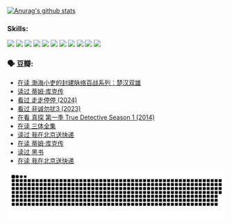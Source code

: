 
[![Anurag's github stats](https://github-readme-stats.vercel.app/api?username=w940853815)](https://github.com/anuraghazra/github-readme-stats)

### Skills:

<code><img height="32" src="https://cdn.jsdelivr.net/npm/simple-icons@v5/icons/python.svg"></code>
<code><img height="32" src="https://cdn.jsdelivr.net/npm/simple-icons@v5/icons/javascript.svg"></code>
<code><img height="32" src="https://cdn.jsdelivr.net/npm/simple-icons@v5/icons/django.svg"></code>
<code><img height="32" src="https://cdn.jsdelivr.net/npm/simple-icons@v5/icons/flask.svg"></code>
<code><img height="32" src="https://cdn.jsdelivr.net/npm/simple-icons@v5/icons/vuetify.svg"></code>
<code><img height="32" src="https://cdn.jsdelivr.net/npm/simple-icons@v5/icons/git.svg"></code>
<code><img height="32" src="https://cdn.jsdelivr.net/npm/simple-icons@v5/icons/docker.svg"></code>
<code><img height="32" src="https://cdn.jsdelivr.net/npm/simple-icons@v5/icons/postgresql.svg"></code>
<code><img height="32" src="https://cdn.jsdelivr.net/npm/simple-icons@v5/icons/elasticsearch.svg"></code>
<code><img height="32" src="https://cdn.jsdelivr.net/npm/simple-icons@v5/icons/macos.svg"></code>
<code><img height="32" src="https://cdn.jsdelivr.net/npm/simple-icons@v5/icons/linux.svg"></code>

### 🗣 豆瓣:

<!-- DOUBAN-ACTIVITIES:START -->
- [在读 渤海小吏的封建脉络百战系列：楚汉双雄](https://www.douban.com/people/136069238/status/4700950146/?_i=25308209)
- [读过 蒂姆·库克传](https://www.douban.com/people/136069238/status/4700949869/?_i=25308209)
- [看过 走走停停‎ (2024)](https://www.douban.com/people/136069238/status/4684430230/?_i=25308209)
- [看过 非诚勿扰3‎ (2023)](https://www.douban.com/people/136069238/status/4676324100/?_i=25308209)
- [在看 真探 第一季 True Detective Season 1‎ (2014)](https://www.douban.com/people/136069238/status/4673382852/?_i=25308209)
- [在读 三体全集](https://www.douban.com/people/136069238/status/4672842521/?_i=25308209)
- [读过 我在北京送快递](https://www.douban.com/people/136069238/status/4672842036/?_i=25308209)
- [在读 蒂姆·库克传](https://www.douban.com/people/136069238/status/4663517053/?_i=25308209)
- [读过 黑书](https://www.douban.com/people/136069238/status/4663516022/?_i=25308209)
- [在读 我在北京送快递](https://www.douban.com/people/136069238/status/4658098365/?_i=25308209)
<!-- DOUBAN-ACTIVITIES:END -->


![Snake animation](https://raw.githubusercontent.com/w940853815/w940853815/output/github-contribution-grid-snake.svg)

<!--
**w940853815/w940853815** is a ✨ _special_ ✨ repository because its `README.md` (this file) appears on your GitHub profile.

Here are some ideas to get you started:

- 🔭 I’m currently working on ...
- 🌱 I’m currently learning ...
- 👯 I’m looking to collaborate on ...
- 🤔 I’m looking for help with ...
- 💬 Ask me about ...
- 📫 How to reach me: ...
- 😄 Pronouns: ...
- ⚡ Fun fact: ...
-->
